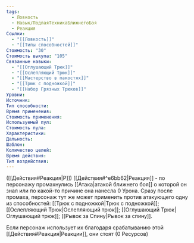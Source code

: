 ```yaml
---
tags:
  - Ловкость
  - Навык/ПодлаяТехникаБлижнегоБоя
  - Реакция
Ссылки:
  - "[[Ловкость]]"
  - "[[Типы способностей]]"
Стоимость: "30"
Стоимость выкупа: "105"
Связанные навыки:
  - "[[Оглушающий Трюк]]"
  - "[[Ослепляющий Трюк]]"
  - "[[Мастерство в пакостях]]"
  - "[[Трюк с подножкой]]"
  - "[[Набор Грязных Трюков]]"
Уровни:
Источник:
Тип способности:
Время применения:
Стоимость применения:
Используемый пул:
Стоимость пула:
Характеристики:
Дальность:
Шаблон:
Количество целей:
Время действия:
Тип воздействия:
---
```

([[Действия#Реакция|Р]]) [[Действия#^e6bb62|Реакция]] - по персонажу промахнулись [[Атака|атакой ближнего боя]] о которой он знал или по какой-то причине она нанесла 0 Урона. Сразу после промаха, персонаж тут же может применить против атакующего одну из способностей: [[Трюк с подножкой|Трюк с подножкой]]; [[Ослепляющий Трюк|Ослепляющий трюк]]; [[Оглушающий Трюк|Оглушающий трюк]]; [[Рывок за Спину|Рывок за спину]]. 

Если персонаж использует их благодаря срабатыванию этой [[Действия#Реакция|Реакции]], они стоят (0 Ресурсов)